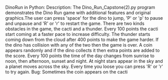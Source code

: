 DinoRun in Python: 
Description: The Dino_Run_Capstone(2).py program demonstrates the Dino Run game with additional features and original
graphics.The user can press 'space' for the dino to jump, 'P' or 'p' to pause and unpause and 'R' or 'r' to restart
the game. There are two kinds obstacles in the game, the cacti and a thunder. Every 100 points the cacti start
coming at a faster pace to increase difficulty. The thunder starts coming down from the cloud after 400 points to make
the game harder. If the dino has collision with any of the two then the game is over. A coin appears randomly and if the dino
collects it then extra points are added to the score. Every 100 points the time of the day changes from sunrise to
noon, then afternoon, sunset and night. At night stars appear in the sky and a planet moves across the sky. Every time
you loose you can press 'R' or 'r' to try again.
Bug: Sometimes the coin appears on the cacti
